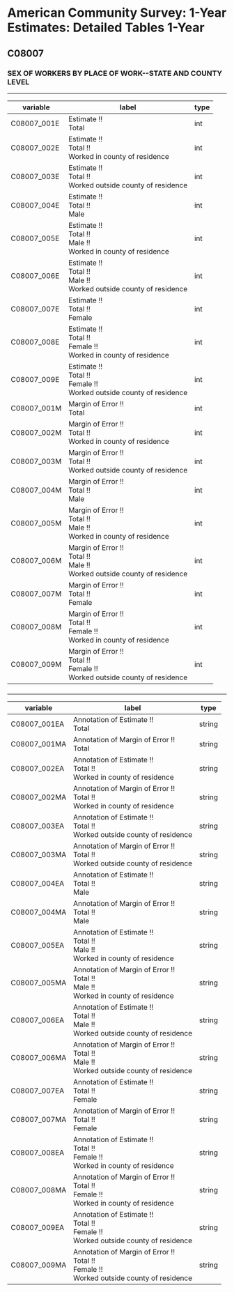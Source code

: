 # American Community Survey: 1-Year Estimates: Detailed Tables 1-Year

## C08007

### SEX OF WORKERS BY PLACE OF WORK--STATE AND COUNTY LEVEL

___

| variable | label | type |
| ----- | ----- | ----- |
| C08007_001E | Estimate !!<br>Total | int |
| C08007_002E | Estimate !!<br>Total !!<br>Worked in county of residence | int |
| C08007_003E | Estimate !!<br>Total !!<br>Worked outside county of residence | int |
| C08007_004E | Estimate !!<br>Total !!<br>Male | int |
| C08007_005E | Estimate !!<br>Total !!<br>Male !!<br>Worked in county of residence | int |
| C08007_006E | Estimate !!<br>Total !!<br>Male !!<br>Worked outside county of residence | int |
| C08007_007E | Estimate !!<br>Total !!<br>Female | int |
| C08007_008E | Estimate !!<br>Total !!<br>Female !!<br>Worked in county of residence | int |
| C08007_009E | Estimate !!<br>Total !!<br>Female !!<br>Worked outside county of residence | int |
| C08007_001M | Margin of Error !!<br>Total | int |
| C08007_002M | Margin of Error !!<br>Total !!<br>Worked in county of residence | int |
| C08007_003M | Margin of Error !!<br>Total !!<br>Worked outside county of residence | int |
| C08007_004M | Margin of Error !!<br>Total !!<br>Male | int |
| C08007_005M | Margin of Error !!<br>Total !!<br>Male !!<br>Worked in county of residence | int |
| C08007_006M | Margin of Error !!<br>Total !!<br>Male !!<br>Worked outside county of residence | int |
| C08007_007M | Margin of Error !!<br>Total !!<br>Female | int |
| C08007_008M | Margin of Error !!<br>Total !!<br>Female !!<br>Worked in county of residence | int |
| C08007_009M | Margin of Error !!<br>Total !!<br>Female !!<br>Worked outside county of residence | int |
### 

___

| variable | label | type |
| ----- | ----- | ----- |
| C08007_001EA | Annotation of Estimate !!<br>Total | string |
| C08007_001MA | Annotation of Margin of Error !!<br>Total | string |
| C08007_002EA | Annotation of Estimate !!<br>Total !!<br>Worked in county of residence | string |
| C08007_002MA | Annotation of Margin of Error !!<br>Total !!<br>Worked in county of residence | string |
| C08007_003EA | Annotation of Estimate !!<br>Total !!<br>Worked outside county of residence | string |
| C08007_003MA | Annotation of Margin of Error !!<br>Total !!<br>Worked outside county of residence | string |
| C08007_004EA | Annotation of Estimate !!<br>Total !!<br>Male | string |
| C08007_004MA | Annotation of Margin of Error !!<br>Total !!<br>Male | string |
| C08007_005EA | Annotation of Estimate !!<br>Total !!<br>Male !!<br>Worked in county of residence | string |
| C08007_005MA | Annotation of Margin of Error !!<br>Total !!<br>Male !!<br>Worked in county of residence | string |
| C08007_006EA | Annotation of Estimate !!<br>Total !!<br>Male !!<br>Worked outside county of residence | string |
| C08007_006MA | Annotation of Margin of Error !!<br>Total !!<br>Male !!<br>Worked outside county of residence | string |
| C08007_007EA | Annotation of Estimate !!<br>Total !!<br>Female | string |
| C08007_007MA | Annotation of Margin of Error !!<br>Total !!<br>Female | string |
| C08007_008EA | Annotation of Estimate !!<br>Total !!<br>Female !!<br>Worked in county of residence | string |
| C08007_008MA | Annotation of Margin of Error !!<br>Total !!<br>Female !!<br>Worked in county of residence | string |
| C08007_009EA | Annotation of Estimate !!<br>Total !!<br>Female !!<br>Worked outside county of residence | string |
| C08007_009MA | Annotation of Margin of Error !!<br>Total !!<br>Female !!<br>Worked outside county of residence | string |

